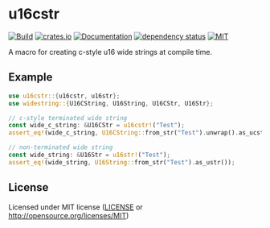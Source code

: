 # u16cstr

[![Build](https://github.com/OpenByteDev/u16cstr/actions/workflows/build-and-test.yml/badge.svg)](https://github.com/OpenByteDev/u16cstr/actions/workflows/build-and-test.yml)
[![crates.io](https://img.shields.io/crates/v/u16cstr.svg)](https://crates.io/crates/u16cstr)
[![Documentation](https://docs.rs/u16cstr/badge.svg)](https://docs.rs/u16cstr)
[![dependency status](https://deps.rs/repo/github/openbytedev/u16cstr/status.svg)](https://deps.rs/repo/github/openbytedev/u16cstr)
[![MIT](https://img.shields.io/crates/l/u16cstr.svg)](https://github.com/OpenByteDev/u16cstr/blob/master/LICENSE)

A macro for creating c-style u16 wide strings at compile time.

## Example
```rust
use u16cstr::{u16cstr, u16str};
use widestring::{U16CString, U16String, U16CStr, U16Str};

// c-style terminated wide string
const wide_c_string: &U16CStr = u16cstr!("Test");
assert_eq!(wide_c_string, U16CString::from_str("Test").unwrap().as_ucstr());

// non-terminated wide string
const wide_string: &U16Str = u16str!("Test");
assert_eq!(wide_string, U16String::from_str("Test").as_ustr());
```

## License
Licensed under MIT license ([LICENSE](https://github.com/OpenByteDev/u16cstr/blob/master/LICENSE) or http://opensource.org/licenses/MIT)
